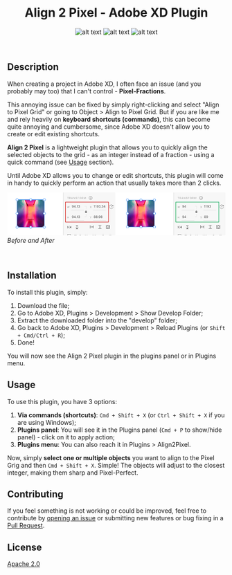 <h1 align="center">Align 2 Pixel - Adobe XD Plugin</h1>

<div align="center">
  
![alt text](https://img.shields.io/badge/plugin-Adobe%20XD-blueviolet) 
![alt text](https://img.shields.io/badge/version-0.1.0-blue) 
![alt text](https://img.shields.io/github/license/hugompfigueira/align2pixel-xd-plugin) 

</div>
<br/>

## Description

When creating a project in Adobe XD, I often face an issue (and you probably may too) that I can't control - **Pixel-Fractions**.

This annoying issue can be fixed by simply right-clicking and select "Align to Pixel Grid" or going to Object > Align to Pixel Grid. But if you are like me and rely heavily on **keyboard shortcuts (commands)**, this can become quite annoying and cumbersome, since Adobe XD doesn't allow you to create or edit existing shortcuts.

**Align 2 Pixel** is a lightweight plugin that allows you to quickly align the selected objects to the grid - as an integer instead of a fraction - using a quick command (see [Usage](https://github.com/hugompfigueira/align2pixel-xd-plugin/blob/main/README.md#usage) section). 

Until Adobe XD allows you to change or edit shortcuts, this plugin will come in handy to quickly perform an action that usually takes more than 2 clicks.

![Before and After applying the align2pixel](https://github.com/hugompfigueira/align2pixel-xd-plugin/blob/main/before-and-after.png "Before and After")
_Before and After_

<br/>

## Installation

To install this plugin, simply:

1. Download the file;
2. Go to Adobe XD, Plugins > Development > Show Develop Folder;
3. Extract the downloaded folder into the "develop" folder;
4. Go back to Adobe XD, Plugins > Development > Reload Plugins (or `Shift + Cmd/Ctrl + R`);
5. Done!

You will now see the Align 2 Pixel plugin in the plugins panel or in Plugins menu.
<br/>

## Usage

To use this plugin, you have 3 options:

1. **Via commands (shortcuts)**: `Cmd + Shift + X` (or `Ctrl + Shift + X` if you are using Windows);
2. **Plugins panel**: You will see it in the Plugins panel (`Cmd + P` to show/hide panel) - click on it to apply action;
3. **Plugins menu**: You can also reach it in Plugins > Align2Pixel.

Now, simply **select one or multiple objects** you want to align to the Pixel Grig and then `Cmd + Shift + X`. Simple! 
The objects will adjust to the closest integer, making them sharp and Pixel-Perfect.

## Contributing

If you feel something is not working or could be improved, feel free to contribute by [opening an issue](https://github.com/hugompfigueira/align2pixel-xd-plugin/issues) or submitting new features or bug fixing in a [Pull Request](https://github.com/hugompfigueira/align2pixel-xd-plugin/pulls).

## License

[Apache 2.0](https://github.com/hugompfigueira/align2pixel-xd-plugin/blob/main/LICENSE)
